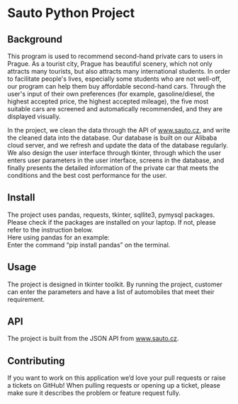 # Sauto Python Project 

## Background

This program is used to recommend second-hand private cars to users in Prague. As a tourist city, Prague has beautiful scenery, which not only attracts many tourists, but also attracts many international students. In order to facilitate people's lives, especially some students who are not well-off, our program can help them buy affordable second-hand cars. Through the user's input of their own preferences (for example, gasoline/diesel, the highest accepted price, the highest accepted mileage), the five most suitable cars are screened and automatically recommended, and they are displayed visually.

In the project, we clean the data through the API of www.sauto.cz, and write the cleaned data into the database. Our database is built on our Alibaba cloud server, and we refresh and update the data of the database regularly. We also design the user interface through tkinter, through which the user enters user parameters in the user interface, screens in the database, and finally presents the detailed information of the private car that meets the conditions and the best cost performance for the user.

## Install

The project uses pandas, requests, tkinter, sqllite3, pymysql packages. Please check if the packages are installed on your laptop. If not, please refer to the instruction below.   
Here using pandas for an example:  
Enter the command “pip install pandas” on the terminal. 

## Usage 
The project is designed in tkinter toolkit. By running the project, customer can enter the parameters and have a list of automobiles that meet their requirement. 

## API
The project is built from the JSON API from www.sauto.cz. 



## Contributing 
If you want to work on this application we’d love your pull requests or raise a tickets on GitHub! When pulling requests or opening up a ticket, please make sure it describes the problem or feature request fully.
 
